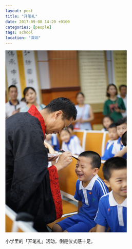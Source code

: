```yaml
---
layout: post
title: "开笔礼"
date: 2017-09-08 14:20 +0100
categories: [people]
tags: school
location: "深圳"
---
```


<img src="/img/2017/20170908-DSC07635.jpg" alt="开笔礼" style="width: 75%; height: 75%"/>

小学里的「开笔礼」活动，倒是仪式感十足。

